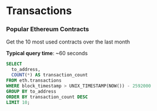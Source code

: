 # Transactions

### Popular Ethereum Contracts

Get the 10 most used contracts over the last month

**Typical query time**: \~60 seconds

```sql
SELECT 
  to_address,
  COUNT(*) AS transaction_count
FROM eth.transactions
WHERE block_timestamp > UNIX_TIMESTAMP(NOW()) - 2592000
GROUP BY to_address
ORDER BY transaction_count DESC
LIMIT 10;

```
